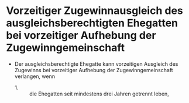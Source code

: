 # Vorzeitiger Zugewinnausgleich des ausgleichsberechtigten Ehegatten bei vorzeitiger Aufhebung der Zugewinngemeinschaft

- Der ausgleichsberechtigte Ehegatte kann vorzeitigen Ausgleich des Zugewinns bei vorzeitiger Aufhebung der Zugewinngemeinschaft verlangen, wenn <dl style="font-weight:normal;font-style:normal;text-decoration:none;"><dt>1.</dt><dd style="font-weight:normal;font-style:normal;text-decoration:none;"><div>die Ehegatten seit mindestens drei Jahren getrennt leben,

